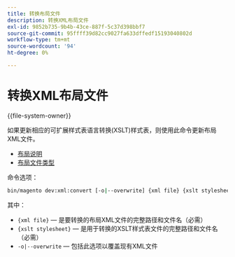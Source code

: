 ```yaml
---
title: 转换布局文件
description: 转换XML布局文件
exl-id: 9852b735-9b4b-43ce-887f-5c37d398bbf7
source-git-commit: 95ffff39d82cc9027fa633dffedf15193040802d
workflow-type: tm+mt
source-wordcount: '94'
ht-degree: 0%

---
```


# 转换XML布局文件

{{file-system-owner}}

如果更新相应的可扩展样式表语言转换(XSLT)样式表，则使用此命令更新布局XML文件。

- [布局说明](https://developer.adobe.com/commerce/frontend-core/guide/layouts/xml-instructions/)
- [布局文件类型](https://developer.adobe.com/commerce/frontend-core/guide/layouts/types/)

命令选项：

```bash
bin/magento dev:xml:convert [-o|--overwrite] {xml file} {xslt stylesheet}
```

其中：

- `{xml file}` — 是要转换的布局XML文件的完整路径和文件名（必需）
- `{xslt stylesheet}` — 是用于转换的XSLT样式表文件的完整路径和文件名（必需）
- `-o|--overwrite` — 包括此选项以覆盖现有XML文件
